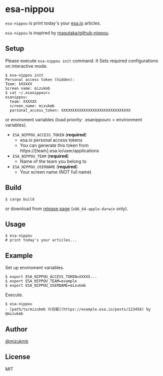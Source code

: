 # esa-nippou

`esa-nippou` is print today's your [esa.io](https://esa.io) articles.

`esa-nippou` is inspired by [masutaka/github-nippou](https://github.com/masutaka/github-nippou).

## Setup

Please execute `esa-nippou init` command. It Sets required configurations on interactive mode.

```console
$ esa-nippou init
Personal access token (hidden):
Team: XXXXXX
Screen name: mizukmb
$ cat ~/.esanippourc
esanippou:
  team: XXXXXX
  screen_name: mizukmb
  parsonal_access_token: XXXXXXXXXXXXXXXXXXXXXXXXXXXXXXX
```

or enviroment variables (load priority: .esanippourc > environment variables).

- `ESA_NIPPOU_ACCESS_TOKEN` (**required**)
  - esa.io personal access tokens
  - You can generate this token from https://[team].esa.io/user/applications
- `ESA_NIPPOU_TEAM` (**required**)
  - Name of the team you belong to
- `ESA_NIPPOU_USERNAME` (**required**)
  - Your screen name (NOT full name)

## Build

```console
$ cargo build
```

or download from [release page](https://github.com/mizukmb/esa-nippou/releases) (`x86_64-apple-darwin` only).

## Usage

```console
$ esa-nippou
# print today's your articles...
```

## Example

Set up enviroment variables.

```console
$ export ESA_NIPPOU_ACCESS_TOKEN=XXXXX...
$ export ESA_NIPPOU_TEAM=example
$ export ESA_NIPPOU_USERNAME=mizukmb
```

Execute.

```console
$ esa-nippou
- [path/to/mizukmb の日報](https://example.esa.io/posts/123456) by @mizukmb
```

## Author

[@mizukmb](https://twitter.com/mizukmb)

## License

MIT
